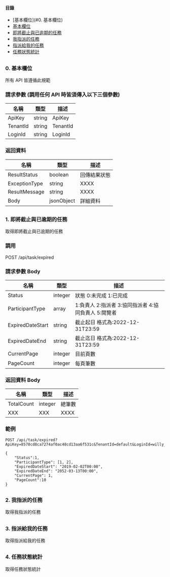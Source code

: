 #### 目錄

- [基本欄位](#0. 基本欄位)
- [基本欄位](#0-基本欄位) 
- [即將截止與已逾期的任務](#1-即將截止與已逾期的任務) 
- [我指派的任務](#2-我指派的任務) 
- [指派給我的任務](#3-指派給我的任務) 
- [任務狀態統計](#4-任務狀態統計)

##

### 0. 基本欄位
所有 API 皆遵循此規範

### 請求參數 (調用任何 API 時皆須傳入以下三個參數)
| 名稱        | 類型    | 描述   |
| ------------ | ------- | ----------- |
| ApiKey      | string | ApiKey |
| TenantId    | string  | TenantId |
| LoginId        | string | LoginId |

### 返回資料
| 名稱        | 類型    | 描述   |
| ------------ | ------- | ------ |
| ResultStatus           | boolean | 回傳結果狀態 |
| ExceptionType         | string  | XXXX |
| ResultMessage        | string | XXXX |
| Body  | jsonObject  | 詳細資料 |

##

### 1. 即將截止與已逾期的任務
取得即將截止與已逾期的任務

### 調用
POST /api/task/expired

### 請求參數 Body
| 名稱        | 類型    | 描述   |
| ------------ | ------- | ------------------------------------------------------ |
| Status       | integer | 狀態 0:未完成 1:已完成 |
| ParticipantType| array  | 1:負責人 2:指派者 3:協同指派者 4:協同負責人 5:閱覽者 |
| ExpiredDateStart        | string | 截止起日 格式為:2022-12-31T23:59 |
| ExpiredDateEnd        | string | 截止迄日 格式為:2022-12-31T23:59 |
| CurrentPage        | integer | 目前頁數 |
| PageCount        | integer | 每頁筆數 |

### 返回資料 Body
| 名稱        | 類型    | 描述   |
| ------------ | ------- | ------ |
| TotalCount           | integer | 總筆數 |
| XXX         | XXX  | XXXX |

### 範例
```
POST /api/task/expired?ApiKey=8578cd8ca7274af0ac48cd13aa6f531c&TenantId=default&LoginId=willy_chang
```
```
{
    "Status":1,
    "ParticipantType": [1, 2],
    "ExpiredDateStart": "2019-02-02T00:00",
    "ExpiredDateEnd": "2052-03-13T00:00",
    "CurrentPage": 1,
    "PageCount":10
}
```

##

### 2. 我指派的任務
取得我指派的任務

##

### 3. 指派給我的任務
取得指派給我的任務

##

### 4. 任務狀態統計
取得任務狀態統計
